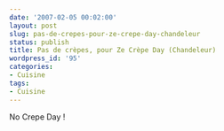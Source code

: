 ```yaml
---
date: '2007-02-05 00:02:00'
layout: post
slug: pas-de-crepes-pour-ze-crepe-day-chandeleur
status: publish
title: Pas de crèpes, pour Ze Crèpe Day (Chandeleur)
wordpress_id: '95'
categories:
- Cuisine
tags:
- Cuisine
---
```


No Crepe Day !
